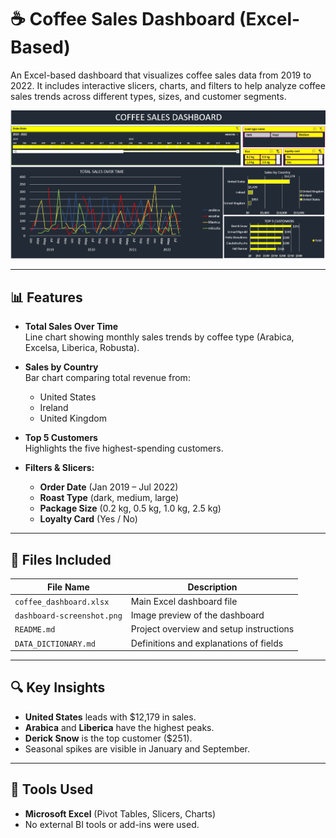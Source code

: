 # ☕ Coffee Sales Dashboard (Excel-Based)

An Excel-based dashboard that visualizes coffee sales data from 2019 to 2022. It includes interactive slicers, charts, and filters to help analyze coffee sales trends across different types, sizes, and customer segments.

![Coffee Dashboard Screenshot](dashboard-screenshot.png)

---

## 📊 Features

- **Total Sales Over Time**  
  Line chart showing monthly sales trends by coffee type (Arabica, Excelsa, Liberica, Robusta).

- **Sales by Country**  
  Bar chart comparing total revenue from:
  - United States
  - Ireland
  - United Kingdom

- **Top 5 Customers**  
  Highlights the five highest-spending customers.

- **Filters & Slicers:**
  - **Order Date** (Jan 2019 – Jul 2022)
  - **Roast Type** (dark, medium, large)
  - **Package Size** (0.2 kg, 0.5 kg, 1.0 kg, 2.5 kg)
  - **Loyalty Card** (Yes / No)

---

## 📁 Files Included

| File Name                | Description                                |
|--------------------------|--------------------------------------------|
| `coffee_dashboard.xlsx`  | Main Excel dashboard file                  |
| `dashboard-screenshot.png` | Image preview of the dashboard          |
| `README.md`              | Project overview and setup instructions    |
| `DATA_DICTIONARY.md`     | Definitions and explanations of fields     |

---

## 🔍 Key Insights

- **United States** leads with $12,179 in sales.
- **Arabica** and **Liberica** have the highest peaks.
- **Derick Snow** is the top customer ($251).
- Seasonal spikes are visible in January and September.

---

## 🧰 Tools Used

- **Microsoft Excel** (Pivot Tables, Slicers, Charts)
- No external BI tools or add-ins were used.
